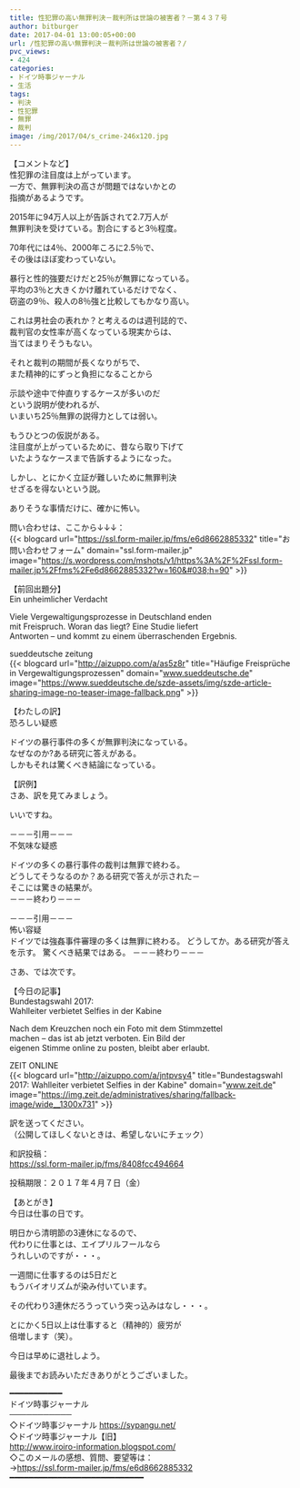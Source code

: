```yaml
---
title: 性犯罪の高い無罪判決－裁判所は世論の被害者？－第４３７号
author: bitburger
date: 2017-04-01 13:00:05+00:00
url: /性犯罪の高い無罪判決－裁判所は世論の被害者？/
pvc_views:
- 424
categories:
- ドイツ時事ジャーナル
- 生活
tags:
- 判決
- 性犯罪
- 無罪
- 裁判
image: /img/2017/04/s_crime-246x120.jpg
---
```

【コメントなど】  
性犯罪の注目度は上がっています。  
一方で、無罪判決の高さが問題ではないかとの  
指摘があるようです。 

2015年に94万人以上が告訴されて2.7万人が  
無罪判決を受けている。割合にすると3％程度。  
  
70年代には4％、2000年ころに2.5％で、  
その後はほぼ変わっていない。 

暴行と性的強要だけだと25％が無罪になっている。  
平均の3％と大きくかけ離れているだけでなく、  
窃盗の9％、殺人の8％強と比較してもかなり高い。  
  
これは男社会の表れか？と考えるのは週刊誌的で、  
裁判官の女性率が高くなっている現実からは、  
当てはまりそうもない。  
  
それと裁判の期間が長くなりがちで、  
また精神的にずっと負担になることから  
  
示談や途中で仲直りするケースが多いのだ  
という説明が使われるが、  
いまいち25％無罪の説得力としては弱い。 

もうひとつの仮説がある。  
注目度が上がっているために、昔なら取り下げて  
いたようなケースまで告訴するようになった。  
  
しかし、とにかく立証が難しいために無罪判決  
せざるを得ないという説。  
  
ありそうな事情だけに、確かに怖い。  
  
問い合わせは、ここから↓↓↓：  
{{< blogcard url="https://ssl.form-mailer.jp/fms/e6d8662885332" title="&#12362;&#21839;&#12356;&#21512;&#12431;&#12379;&#12501;&#12457;&#12540;&#12512;" domain="ssl.form-mailer.jp" image="https://s.wordpress.com/mshots/v1/https%3A%2F%2Fssl.form-mailer.jp%2Ffms%2Fe6d8662885332?w=160&#038;h=90" >}} 

【前回出題分】  
Ein unheimlicher Verdacht  
  
Viele Vergewaltigungsprozesse in Deutschland enden  
mit Freispruch. Woran das liegt? Eine Studie liefert  
Antworten &#8211; und kommt zu einem überraschenden Ergebnis.  
  
sueddeutsche zeitung  
{{< blogcard url="http://aizuppo.com/a/as5z8r" title="Häufige Freisprüche in Vergewaltigungsprozessen" domain="www.sueddeutsche.de" image="https://www.sueddeutsche.de/szde-assets/img/szde-article-sharing-image-no-teaser-image-fallback.png" >}} 

【わたしの訳】  
恐ろしい疑惑  
  
ドイツの暴行事件の多くが無罪判決になっている。  
なぜなのか?ある研究に答えがある。  
しかもそれは驚くべき結論になっている。 

【訳例】  
さあ、訳を見てみましょう。  
  
いいですね。 

－－－引用－－－  
不気味な疑惑  
  
ドイツの多くの暴行事件の裁判は無罪で終わる。  
どうしてそうなるのか？ある研究で答えが示された－  
そこには驚きの結果が。  
－－－終わり－－－ 

－－－引用－－－  
怖い容疑  
ドイツでは強姦事件審理の多くは無罪に終わる。 どうしてか。ある研究が答えを示す。 驚くべき結果ではある。 －－－終わり－－－ 

さあ、では次です。  
  
【今日の記事】  
Bundestagswahl 2017:  
Wahlleiter verbietet Selfies in der Kabine  
  
Nach dem Kreuzchen noch ein Foto mit dem Stimmzettel  
machen &#8211; das ist ab jetzt verboten. Ein Bild der  
eigenen Stimme online zu posten, bleibt aber erlaubt.  
  
ZEIT ONLINE  
{{< blogcard url="http://aizuppo.com/a/jntpvsy4" title="Bundestagswahl 2017: Wahlleiter verbietet Selfies in der Kabine" domain="www.zeit.de" image="https://img.zeit.de/administratives/sharing/fallback-image/wide__1300x731" >}} 

訳を送ってください。  
（公開してほしくないときは、希望しないにチェック）  
  
和訳投稿：  
 <https://ssl.form-mailer.jp/fms/8408fcc494664>  
  
投稿期限：２０１７年４月７日（金） 

【あとがき】  
今日は仕事の日です。  
  
明日から清明節の3連休になるので、  
代わりに仕事とは、エイプリルフールなら  
うれしいのですが・・・。  
  
一週間に仕事するのは5日だと  
もうバイオリズムが染み付いています。  
  
その代わり3連休だろうっていう突っ込みはなし・・・。  
  
とにかく5日以上は仕事すると（精神的）疲労が  
倍増します（笑）。  
  
今日は早めに退社しよう。  
  
最後までお読みいただきありがとうございました。 

━━━━━━━━━━━  
ドイツ時事ジャーナル  
───────────  
◇ドイツ時事ジャーナル <https://sypangu.net/>  
◇ドイツ時事ジャーナル【旧】  
<http://www.iroiro-information.blogspot.com/>  
◇このメールの感想、質問、要望等は：  
-><https://ssl.form-mailer.jp/fms/e6d8662885332>  
━━━━━━━━━━━━━━━━━━━━━━━━━━━━